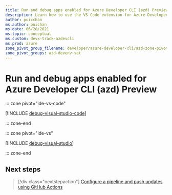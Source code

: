 ```yaml
---
title: Run and debug apps enabled for Azure Developer CLI (azd) Preview
description: Learn how to use the VS Code extension for Azure Developer CLI and Visual Studio to run and debug locally.
author: puicchan
ms.author: puichan
ms.date: 06/20/2021
ms.topic: conceptual
ms.custom: devx-track-azdevcli
ms.prod: azure
zone_pivot_group_filename: developer/azure-developer-cli/azd-zone-pivot-groups.json
zone_pivot_groups: azd-devenv-set
---
```


# Run and debug apps enabled for Azure Developer CLI (azd) Preview

::: zone pivot="ide-vs-code"

[!INCLUDE [debug-visual-studio-code](includes/debug-visual-studio-code.md)]

::: zone-end

::: zone pivot="ide-vs"

[!INCLUDE [debug-visual-studio](includes/debug-visual-studio.md)]

::: zone-end

## Next steps

> [!div class="nextstepaction"]
> [Configure a pipeline and push updates using GitHub Actions](configure-devops-pipeline.md)
